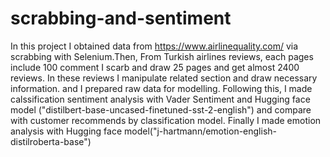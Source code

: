 # scrabbing-and-sentiment

In this project I obtained data from https://www.airlinequality.com/ via scrabbing with Selenium.Then, From Turkish airlines reviews, each pages include 100 comment I scarb and draw 25 pages and get almost 2400 reviews. In these reviews I manipulate related section and draw necessary information. and I prepared raw data for modelling. Following this, I made calssification sentiment analysis with Vader Sentiment and Hugging face model ("distilbert-base-uncased-finetuned-sst-2-english") and compare with customer recommends by classification model. Finally I made emotion analysis with Hugging face model("j-hartmann/emotion-english-distilroberta-base")
